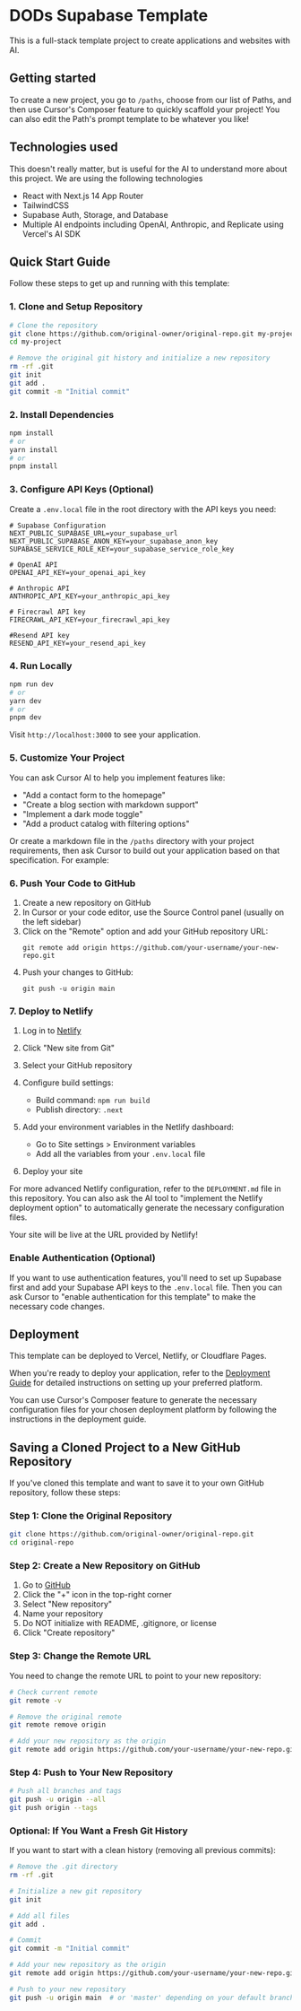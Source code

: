 # DODs Supabase Template

This is a full-stack template project to create applications and websites with AI.

## Getting started

To create a new project, you go to `/paths`, choose from our list of Paths, and then use Cursor's Composer feature to quickly scaffold your project!
You can also edit the Path's prompt template to be whatever you like!

## Technologies used

This doesn't really matter, but is useful for the AI to understand more about this project. We are using the following technologies
- React with Next.js 14 App Router
- TailwindCSS
- Supabase Auth, Storage, and Database
- Multiple AI endpoints including OpenAI, Anthropic, and Replicate using Vercel's AI SDK

## Quick Start Guide

Follow these steps to get up and running with this template:

### 1. Clone and Setup Repository

```bash
# Clone the repository
git clone https://github.com/original-owner/original-repo.git my-project
cd my-project

# Remove the original git history and initialize a new repository
rm -rf .git
git init
git add .
git commit -m "Initial commit"
```

### 2. Install Dependencies

```bash
npm install
# or
yarn install
# or
pnpm install
```

### 3. Configure API Keys (Optional)

Create a `.env.local` file in the root directory with the API keys you need:
```
# Supabase Configuration 
NEXT_PUBLIC_SUPABASE_URL=your_supabase_url
NEXT_PUBLIC_SUPABASE_ANON_KEY=your_supabase_anon_key
SUPABASE_SERVICE_ROLE_KEY=your_supabase_service_role_key

# OpenAI API
OPENAI_API_KEY=your_openai_api_key

# Anthropic API
ANTHROPIC_API_KEY=your_anthropic_api_key

# Firecrawl API key
FIRECRAWL_API_KEY=your_firecrawl_api_key

#Resend API key
RESEND_API_KEY=your_resend_api_key
```

### 4. Run Locally

```bash
npm run dev
# or
yarn dev
# or
pnpm dev
```
Visit `http://localhost:3000` to see your application.

### 5. Customize Your Project

You can ask Cursor AI to help you implement features like:
- "Add a contact form to the homepage"
- "Create a blog section with markdown support"
- "Implement a dark mode toggle"
- "Add a product catalog with filtering options"

Or create a markdown file in the `/paths` directory with your project requirements, then ask Cursor to build out your application based on that specification. For example:

### 6. Push Your Code to GitHub

1. Create a new repository on GitHub
2. In Cursor or your code editor, use the Source Control panel (usually on the left sidebar)
3. Click on the "Remote" option and add your GitHub repository URL:
   ```
   git remote add origin https://github.com/your-username/your-new-repo.git
   ```
4. Push your changes to GitHub:
   ```
   git push -u origin main
   ```

### 7. Deploy to Netlify

1. Log in to [Netlify](https://app.netlify.com/)
2. Click "New site from Git"
3. Select your GitHub repository
4. Configure build settings: 
   - Build command: `npm run build`
   - Publish directory: `.next`
   
5. Add your environment variables in the Netlify dashboard: 
   - Go to Site settings > Environment variables
   - Add all the variables from your `.env.local` file
   
6. Deploy your site

For more advanced Netlify configuration, refer to the `DEPLOYMENT.md` file in this repository. You can also ask the AI tool to "implement the Netlify deployment option" to automatically generate the necessary configuration files.

Your site will be live at the URL provided by Netlify!

### Enable Authentication (Optional)

If you want to use authentication features, you'll need to set up Supabase first and add your Supabase API keys to the `.env.local` file. Then you can ask Cursor to "enable authentication for this template" to make the necessary code changes.

## Deployment

This template can be deployed to Vercel, Netlify, or Cloudflare Pages.

When you're ready to deploy your application, refer to the [Deployment Guide](./DEPLOYMENT.md) for detailed instructions on setting up your preferred platform.

You can use Cursor's Composer feature to generate the necessary configuration files for your chosen deployment platform by following the instructions in the deployment guide.

## Saving a Cloned Project to a New GitHub Repository

If you've cloned this template and want to save it to your own GitHub repository, follow these steps:

### Step 1: Clone the Original Repository
```bash
git clone https://github.com/original-owner/original-repo.git
cd original-repo
```

### Step 2: Create a New Repository on GitHub
1. Go to [GitHub](https://github.com)
2. Click the "+" icon in the top-right corner
3. Select "New repository"
4. Name your repository
5. Do NOT initialize with README, .gitignore, or license
6. Click "Create repository"

### Step 3: Change the Remote URL
You need to change the remote URL to point to your new repository:
```bash
# Check current remote
git remote -v

# Remove the original remote
git remote remove origin

# Add your new repository as the origin
git remote add origin https://github.com/your-username/your-new-repo.git
```

### Step 4: Push to Your New Repository
```bash
# Push all branches and tags
git push -u origin --all
git push origin --tags
```

### Optional: If You Want a Fresh Git History
If you want to start with a clean history (removing all previous commits):
```bash
# Remove the .git directory
rm -rf .git

# Initialize a new git repository
git init

# Add all files
git add .

# Commit
git commit -m "Initial commit"

# Add your new repository as the origin
git remote add origin https://github.com/your-username/your-new-repo.git

# Push to your new repository
git push -u origin main  # or 'master' depending on your default branch name
```